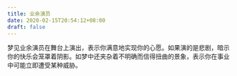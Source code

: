 ```yaml
---
title: 业余演员
date: 2020-02-15T20:54:12+08:00
draft: false
---
```


梦见业余演员在舞台上演出，表示你满意地实现你的心愿。如果演的是悲剧，暗示你的快乐会笼罩着阴影。如梦中还夹杂着不明确而信得扭曲的景象，表示你在事业中可能立即遭受某种威胁。